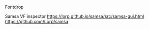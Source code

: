 Fontdrop

Samsa VF inspector
https://lorp.github.io/samsa/src/samsa-gui.html
https://github.com/Lorp/samsa
